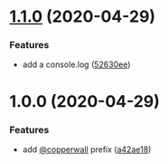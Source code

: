 # [1.1.0](https://github.com/copperwall/codefresh-sandbox/compare/v1.0.0...v1.1.0) (2020-04-29)


### Features

* add a console.log ([52630ee](https://github.com/copperwall/codefresh-sandbox/commit/52630ee3c91bc46ee224188b71ca541c3ffaac6d))

# 1.0.0 (2020-04-29)


### Features

* add [@copperwall](https://github.com/copperwall) prefix ([a42ae18](https://github.com/copperwall/codefresh-sandbox/commit/a42ae184fe08e4a6baf6e7695471177480d76fed))
